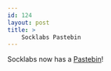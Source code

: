 ```yaml
---
id: 124
layout: post
title: >
    Socklabs Pastebin
---
```


Socklabs now has a <a href="http://pastebin.socklabs.com/">Pastebin</a>!
